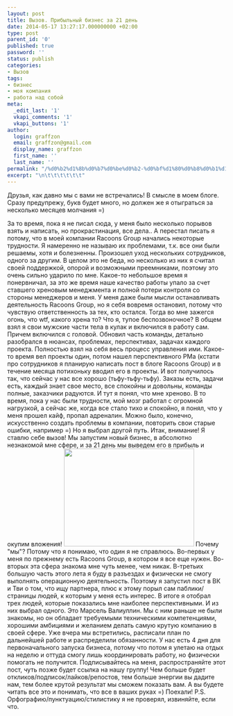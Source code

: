 ```yaml
---
layout: post
title: Вызов. Прибыльный бизнес за 21 день
date: 2014-05-17 13:27:17.000000000 +02:00
type: post
parent_id: '0'
published: true
password: ''
status: publish
categories:
- Вызов
tags:
- бизнес
- моя компания
- работа над собой
meta:
  _edit_last: '1'
  vkapi_comments: '1'
  vkapi_buttons: '1'
author:
  login: graffzon
  email: graffzon@gmail.com
  display_name: graffzon
  first_name: ''
  last_name: ''
permalink: "/%d0%b2%d1%8b%d0%b7%d0%be%d0%b2-%d0%bf%d1%80%d0%b8%d0%b1%d1%8b%d0%bb%d1%8c%d0%bd%d1%8b%d0%b9-%d0%b1%d0%b8%d0%b7%d0%bd%d0%b5%d1%81-%d0%b7%d0%b0-21-%d0%b4%d0%b5%d0%bd%d1%8c/"
excerpt: "\n\t\t\t\t\t\t"
---
```


Друзья, как давно мы с вами не встречались! В смысле в моем блоге.
Сразу предупрежу, букв будет много, но должен же я отыграться за несколько месяцев молчания =)
<!--more-->
За то время, пока я не писал сюда, у меня было несколько порывов взять и написать, но прокрастинация, все дела.. А перестал писать я потому, что в моей компании Racoons Group начались некоторые трудности. Я намеренно не называю их проблемами, т.к. все они были решаемы, хотя и болезненны. Произошел уход нескольких сотрудников, одного за другим. В целом это не беда, но несколько из них я считал своей поддержкой, опорой и возможными преемниками, поэтому это очень сильно ударило по мне. Какое-то небольшое время я понервничал, за это же время наше качество работы упало за счет ставшего хреновым менеджмента и полной потери контроля со стороны менеджеров и меня. У меня даже были мысли останавливать деятельность Racoons Group, но я себя вовремя остановил, потому что чувствую ответственность за тех, кто остался.
Тогда во мне зажегся огонь, что wtf, какого хрена то? Что я, тупое беспозвоночное? В общем взял я свои мужские части тела в кулак и включился в работу сам. Причем включился с головой. Обновил часть команды, детально разобрался в нюансах, проблемах, перспективах, задачах каждого проекта. Полностью взял на себя весь процесс управления ими. Какое-то время вел проекты один, потом нашел перспективного РМа (кстати про сотрудников я планирую написать пост в блоге Racoons Group) и в течение месяца потихоньку вводил его в проекты. И вот получилось так, что сейчас у нас все хорошо (тьфу-тьфу-тьфу). Заказы есть, задачи есть, каждый знает свое место, все спокойны и довольны, команды полные, заказчики радуются. И тут я понял, что мне хреново. В то время, пока у нас были трудности, мой мозг работал с огромной нагрузкой, а сейчас же, когда все стало тихо и спокойно, я понял, что у меня прошел кайф, пропал адреналин. Можно было, конечно, искусственно создать проблемы в компании, повторить свои старые ошибки, например =) Но я выбрал другой путь. Итак, внимание!
Я ставлю себе вызов! Мы запустим новый бизнес, в абсолютно незнакомой мне сфере, и за 21 день мы выведем его в прибыль и окупим вложения!
<img class="alignnone" src="{{ site.baseurl }}/assets/2014/05/70033.jpg" alt="" width="300" height="225" />
Почему "мы"? Потому что я понимаю, что один я не справлюсь. Во-первых у меня по прежнему есть Racoons Group, в котором я все еще нужен. Во-вторых эта сфера знакома мне чуть менее, чем никак. В-третьих большую часть этого лета я буду в разъездах и физически не смогу выполнять операционную деятельность.
Поэтому я запустил пост в ВК и Тви о том, что ищу партнера, плюс к этому порыл сам паблики/страницы людей, к которым у меня есть интерес. В итоге я отобрал трех людей, которые показались мне наиболее перспективными. И из них выбрал одного. Это Марсель Валиуллин. Мы с ним раньше не были знакомы, но он обладает требуемыми техническими компетенциями, хорошими амбициями и желанием делать самую крутую компанию в своей сфере.
Уже вчера мы встретились, расписали план по дальнейшей работе и распределили обязанности. У нас есть 4 дня для первоначального запуска бизнеса, потому что потом я улетаю на отдых на неделю и оттуда смогу лишь координировать работу, но физически помогать не получится.
Подписывайтесь на меня, распространяйте этот пост, чуть позже будет ссылка на нашу группу! Чем больше будет откликов/подписок/лайков/репостов, тем больше энергии вы дадите нам, тем более крутой результат мы сможем показать вам. А вы будете читать все это и понимать, что все в ваших руках =)
Поехали!
P.S. Орфографию/пунктуацию/стилистику я не проверял, извиняйте, если что.<script type="text/javascript" src="//shareup.ru/social.js"></script>		
